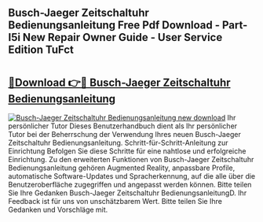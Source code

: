 ## Busch-Jaeger Zeitschaltuhr Bedienungsanleitung Free Pdf Download - Part-I5i New Repair Owner Guide - User Service Edition TuFct

# <h2><a href="http://df5h1if.blite.top/?on=Busch-Jaeger+Zeitschaltuhr+Bedienungsanleitung">🔗Download 👉🔴 Busch-Jaeger Zeitschaltuhr Bedienungsanleitung</a></h2>

[![Busch-Jaeger Zeitschaltuhr Bedienungsanleitung new download](https://i.imgur.com/lujVjoI.png)](http://df5h1if.blite.top/?on=Busch-Jaeger+Zeitschaltuhr+Bedienungsanleitung)
Ihr persönlicher Tutor Dieses Benutzerhandbuch dient als Ihr persönlicher Tutor bei der Beherrschung der Verwendung Ihres neuen Busch-Jaeger Zeitschaltuhr Bedienungsanleitung. Schritt-für-Schritt-Anleitung zur Einrichtung Befolgen Sie diese Schritte für eine nahtlose und erfolgreiche Einrichtung. Zu den erweiterten Funktionen von Busch-Jaeger Zeitschaltuhr Bedienungsanleitung gehören Augmented Reality, anpassbare Profile, automatische Software-Updates und Spracherkennung, auf die alle über die Benutzeroberfläche zugegriffen und angepasst werden können. Bitte teilen Sie Ihre Gedanken Busch-Jaeger Zeitschaltuhr BedienungsanleitungD. Ihr Feedback ist für uns von unschätzbarem Wert. Bitte teilen Sie Ihre Gedanken und Vorschläge mit.
